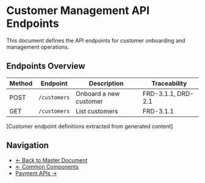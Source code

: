 # Customer Management API Endpoints

This document defines the API endpoints for customer onboarding and management operations.

## Endpoints Overview

| Method | Endpoint | Description | Traceability |
|--------|----------|-------------|--------------|
| POST | `/customers` | Onboard a new customer | FRD-3.1.1, DRD-2.1 |
| GET | `/customers` | List customers | FRD-3.1.1 |

[Customer endpoint definitions extracted from generated content]

## Navigation

- [← Back to Master Document](./api_spec.md)
- [← Common Components](./api_spec_components.md)
- [Payment APIs →](./api_spec_payments.md)